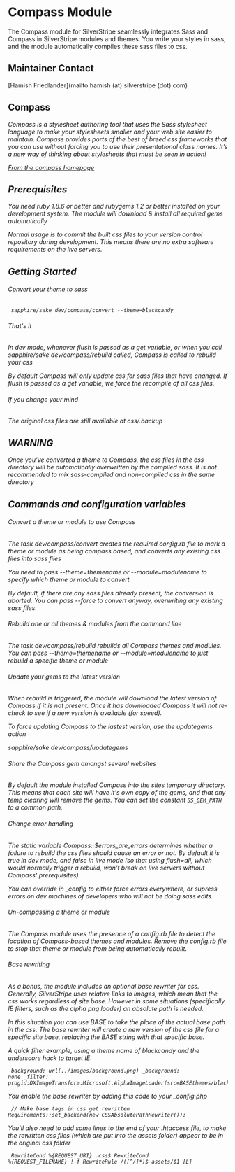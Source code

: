 # Compass Module

The Compass module for SilverStripe seamlessly integrates Sass and Compass in SilverStripe modules and themes. You write your styles in sass, and the module automatically compiles these sass files to css.

## Maintainer Contact

[Hamish Friedlander](mailto:hamish (at) silverstripe (dot) com)

## Compass

<cite>
Compass is a stylesheet authoring tool that uses the Sass stylesheet language to make your stylesheets smaller and your web site easier to maintain. Compass provides ports of the best of breed css frameworks that you can use without forcing you to use their presentational class names. It’s a new way of thinking about stylesheets that must be seen in action!

[From the compass homepage](http://wiki.github.com/chriseppstein/compass/)
</cite>

## Prerequisites

You need ruby 1.8.6 or better and rubygems 1.2 or better installed on your development system. The module will download & install all required gems automatically

Normal usage is to commit the built css files to your version control repository during development. This means there are no extra software requirements on the live servers.

## Getting Started

###### Convert your theme to sass

<code><pre>
sapphire/sake dev/compass/convert --theme=blackcandy
</pre></code>

###### That's it

In dev mode, whenever flush is passed as a get variable, or when you call sapphire/sake dev/compass/rebuild called, Compass is called to rebuild your css

By default Compass will only update css for sass files that have changed. If flush is passed as a get variable, we force the recompile of all css files.

###### If you change your mind

The original css files are still available at css/.backup

## WARNING

Once you've converted a theme to Compass, the css files in the css directory will be automatically overwritten by the compiled sass. It is not recommended to mix sass-compiled and non-compiled css in the same directory

## Commands and configuration variables

###### Convert a theme or module to use Compass

The task dev/compass/convert creates the required config.rb file to mark a theme or module as being compass based, and converts any existing css files into sass files

You need to pass --theme=themename or --module=modulename to specify which theme or module to convert

By default, if there are any sass files already present, the conversion is aborted. You can pass --force to convert anyway, overwriting any existing sass files.

###### Rebuild one or all themes & modules from the command line

The task dev/compass/rebuild rebuilds all Compass themes and modules. You can pass --theme=themename or --module=modulename to just rebuild a specific theme or module

###### Update your gems to the latest version

When rebuild is triggered, the module will download the latest version of Compass if it is not present. Once it has downloaded Compass it will not re-check to see if a new version is available (for speed).

To force updating Compass to the lastest version, use the updategems action

sapphire/sake dev/compass/updategems

###### Share the Compass gem amongst several websites

By default the module installed Compass into the sites temporary directory. This means that each site will have it's own copy of the gems, and that any temp clearing will remove the gems. You can set the constant `SS_GEM_PATH` to a common path.

###### Change error handling

The static variable Compass::$errors_are_errors determines whether a failure to rebuild the css files should cause an error or not. By default it is true in dev mode, and false in live mode (so that using flush=all, which would normally trigger a rebuild, won't break on live servers without Compass' prerequisites).

You can override in _config to either force errors everywhere, or supress errors on dev machines of developers who will not be doing sass edits.

###### Un-compassing a theme or module

The Compass module uses the presence of a config.rb file to detect the location of Compass-based themes and modules. Remove the config.rb file to stop that theme or module from being automatically rebuilt.

###### Base rewriting

As a bonus, the module includes an optional base rewriter for css. Generally, SilverStripe uses relative links to images, which mean that the css works regardless of site base. However in some situations (specifically IE filters, such as the alpha png loader) an absolute path is needed.

In this situation you can use BASE to take the place of the actual base path in the css. The base rewriter will create a new version of the css file for a specific site base, replacing the BASE string with that specific base.

A quick filter example, using a theme name of blackcandy and the underscore hack to target IE:

<code><pre>
	background: url(../images/background.png)
	_background: none
	_filter: progid:DXImageTransform.Microsoft.AlphaImageLoader(src=BASEthemes/blackcandy/images/background.png,sizingMethod=image);
</pre></code>

You enable the base rewriter by adding this code to your _config.php

<code><pre>
// Make base tags in css get rewritten
Requirements::set_backend(new CSSAbsolutePathRewriter());
</pre></code>

You'll also need to add some lines to the end of your .htaccess file, to make the rewritten css files (which are put into the assets folder) appear to be in the original css folder

<code><pre>
RewriteCond %{REQUEST_URI} \.css$ 
RewriteCond %{REQUEST_FILENAME} !-f
RewriteRule /([^/]*)$ assets/$1 [L]
</pre></code>
